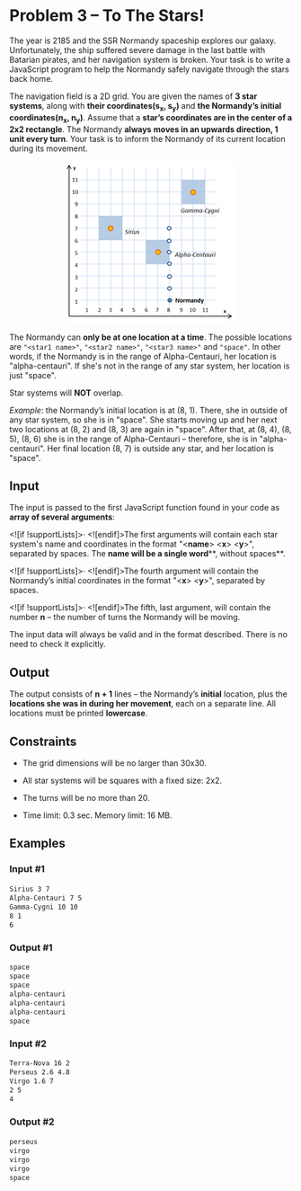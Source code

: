 ﻿
# Problem 3 – To The Stars!

The year is 2185 and the SSR Normandy spaceship explores our galaxy. Unfortunately, the ship suffered severe damage in the last battle with Batarian pirates, and her navigation system is broken. Your task is to write a JavaScript program to help the Normandy safely navigate through the stars back home.

The navigation field is a 2D grid. You are given the names of **3 star systems**, along with **their coordinates(s<sub>x</sub>,  s<sub>y</sub>)** and **the Normandy’s initial coordinates(n<sub>x</sub>, n<sub>y</sub>)**. Assume that a **star’s coordinates are in the center of a 2x2 rectangle**. The Normandy **always** **moves in an upwards direction, 1 unit every turn**. Your task is to inform the Normandy of its current location during its movement.

<p align="center">
<img src="https://raw.githubusercontent.com/emilia98/SoftwareUniversity/master/Professional%20Modules/JS%20Core/JavaScript%20Fundamentals/Exams/JavaScript%20Basics%20Exam%20-%204%20Sept%202014/space-grid.png" alt="Space Grid" />
</p>

 The Normandy can **only be at one location at a time**. The possible locations are ``"<star1 name>"``, ``"<star2 name>"``, ``"<star3 name>"`` and ``"space"``. In other words, if the Normandy is in the range of Alpha-Centauri, her location is "alpha-centauri". If she's not in the range of any star system, her location is just "space".

Star systems will **NOT** overlap.

_Example_: the Normandy’s initial location is at (8, 1). There, she in outside of any star system, so she is in "space". She starts moving up and her next two locations at (8, 2) and (8, 3) are again in "space". After that, at (8, 4), (8, 5), (8, 6) she is in the range of Alpha-Centauri – therefore, she is in "alpha-centauri". Her final location (8, 7) is outside any star, and her location is "space".

## Input

The input is passed to the first JavaScript function found in your code as **array of several arguments**:

<!\[if !supportLists\]>· <!\[endif\]>The first arguments will contain each star system's name and coordinates in the format "<**name**\> <**x**\> <**y**>", separated by spaces. The **name will be a single word****, without spaces**.

<!\[if !supportLists\]>· <!\[endif\]>The fourth argument will contain the Normandy’s initial coordinates in the format "<**x**\> <**y**>", separated by spaces.

<!\[if !supportLists\]>· <!\[endif\]>The fifth, last argument, will contain the number **n** – the number of turns the Normandy will be moving.

The input data will always be valid and in the format described. There is no need to check it explicitly.

## Output

The output consists of **n + 1** lines – the Normandy’s **initial** location, plus the **locations she was in during her movement**, each on a separate line. All locations must be printed **lowercase**.

## Constraints

-   The grid dimensions will be no larger than 30x30.
-   All star systems will be squares with a fixed size: 2x2.
-   The turns will be no more than 20.

- Time limit: 0.3 sec. Memory limit: 16 MB.

## Examples

### Input #1
```
Sirius 3 7
Alpha-Centauri 7 5
Gamma-Cygni 10 10
8 1
6
```
### Output #1
```
space
space
space
alpha-centauri
alpha-centauri
alpha-centauri
space
```
### Input #2
```
Terra-Nova 16 2
Perseus 2.6 4.8
Virgo 1.6 7
2 5
4
```
### Output #2
```
perseus
virgo
virgo
virgo
space
```
